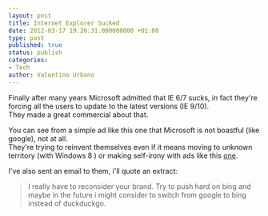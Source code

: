 ```yaml
---
layout: post
title: Internet Explorer Sucked
date: 2012-03-17 19:20:31.000000000 +01:00
type: post
published: true
status: publish
categories:
- Tech
author: Valentino Urbano 
---
```


Finally after many years Microsoft admitted that IE 6/7 sucks, in fact they're forcing all the users to update to the latest versions (IE 9/10).  
They made a great commercial about that.

You can see from a simple ad like this one that Microsoft is not boastful (like google), not at all.  
They're trying to reinvent themselves even if it means moving to unknown territory (with Windows 8 ) or making self-irony with ads like this [one][0].

I've also sent an email to them, i'll quote an extract:

> I really have to reconsider your brand. Try to push hard on bing and maybe in the future i might consider to switch from google to bing instead of duckduckgo.
> 



[0]: http://browseryoulovedtohate.com/